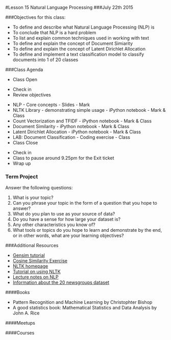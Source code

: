 #Lesson 15 Natural Language Processing
###July 22th 2015

###Objectives for this class:
 * To define and describe what Natural Language Processing (NLP) is
 * To conclude that NLP is a hard problem
 * To list and explain common techniques used in working with text
 * To define and explain the concept of Document Simiarity
 * To define and explain the concept of Latent Dirichlet Allocation
 * To define and implement a text classification model to classify documents into 1 of 20 classes
 
###Class Agenda
 - Class Open
  * Check in 
  * Review objectives
 - NLP - Core concepts - Slides - Mark
 - NLTK Library - demonstrating simple usage - iPython notebook - Mark & Class
 - Count Vectorization and TFIDF - iPython notebook - Mark & Class
 - Document Similarity - iPython notebook - Mark & Class
 - Latent Dirichlet Allocation - iPython notebook - Mark & Class
 - LAB: Document Classification - Coding exercise - Class
 - Class Close
  * Check in
  * Class to pause around 9.25pm for the Exit ticket
  * Wrap up
 
 
### Term Project
  Answer the following questions:
  1. What is your topic? 
  2. Can you phrase your topic in the form of a question that you hope to answer?
  3. What do you plan to use as your source of data? 
  4. Do you have a sense for how large your dataset is? 
  5. Any other characteristics you know of?
  6. What tools or topics do you hope to learn and demonstrate by the end, or in other words, what are your learning objectives?


###Additional Resources
* [Gensim tutorial](https://radimrehurek.com/gensim/tut1.html)
* [Cosine Similarity Exercise](http://blog.christianperone.com/?p=1589)
* [NLTK homepage](http://www.nltk.org/index.html)
* [Tutorial on using NLTK](http://textminingonline.com/dive-into-nltk-part-i-getting-started-with-nltk)
* [Lecture notes on NLP](http://cs.nyu.edu/courses/spring04/G22.2591-001/lecture3.html)
* [Information about the 20 newsgroups dataset](http://qwone.com/~jason/20Newsgroups/)

####Books
* Pattern Recognition and Machine Learning by Christophter Bishop
* A good statistics book: Mathematical Statistics and Data Analysis by John A. Rice

####Meetups

####Courses
